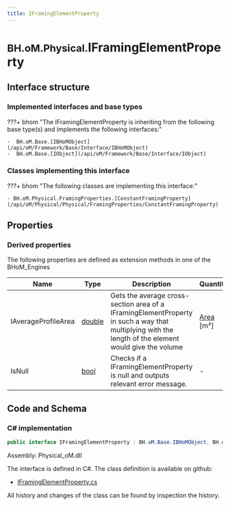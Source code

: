 ```yaml
---
title: IFramingElementProperty
---
```


# <small>BH.oM.Physical.</small>**IFramingElementProperty**



## Interface structure

### Implemented interfaces and base types

???+ bhom "The IFramingElementProperty is inheriting from the following base type(s) and implements the following interfaces:"

    -  BH.oM.Base.[IBHoMObject](/api/oM/Framework/Base/Interface/IBHoMObject)
    -  BH.oM.Base.[IObject](/api/oM/Framework/Base/Interface/IObject)


### Classes implementing this interface

???+ bhom "The following classes are implementing this interface:"

    - BH.oM.Physical.FramingProperties.[ConstantFramingProperty](/api/oM/Physical/Physical/FramingProperties/ConstantFramingProperty)


## Properties

### Derived properties

The following properties are defined as extension methods in one of the BHoM_Engines

| Name             | Type             | Description      | Quantity         | Engine           |
|------------------|------------------|------------------|------------------|------------------|
| IAverageProfileArea | [double](https://learn.microsoft.com/en-us/dotnet/api/System.Double?view=netstandard-2.0) | Gets the average cross-section area of a IFramingElementProperty in such a way that multiplying with the length of the element would give the volume | [Area](/api/oM/Dimensional/Quantities/Attributes/Area) [m²] | Physical_Engine |
| IsNull | [bool](https://learn.microsoft.com/en-us/dotnet/api/System.Boolean?view=netstandard-2.0) | Checks if a IFramingElementProperty is null and outputs relevant error message. | - | Physical_Engine |


## Code and Schema

### C# implementation

``` C# title="C#"
public interface IFramingElementProperty : BH.oM.Base.IBHoMObject, BH.oM.Base.IObject
```

Assembly: Physical_oM.dll

The interface is defined in C#. The class definition is available on github:

- [IFramingElementProperty.cs](https://github.com/BHoM/BHoM/blob/develop/Physical_oM/FramingProperties\IFramingElementProperty.cs)

All history and changes of the class can be found by inspection the history.
